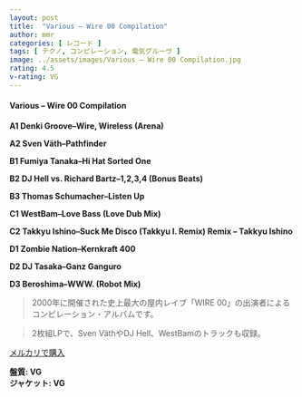 ```yaml
---
layout: post
title:  "Various – Wire 00 Compilation"
author: mmr
categories: [ レコード ]
tags: [ テクノ, コンピレーション, 電気グルーヴ ]
image: ../assets/images/Various – Wire 00 Compilation.jpg
rating: 4.5
v-rating: VG
---
```


#### Various – Wire 00 Compilation

**A1  Denki Groove–Wire, Wireless (Arena)**

**A2  Sven Väth–Pathfinder**

**B1  Fumiya Tanaka–Hi Hat Sorted One**

**B2  DJ Hell vs. Richard Bartz–1,2,3,4 (Bonus Beats)**

**B3  Thomas Schumacher–Listen Up**

**C1  WestBam–Love Bass (Love Dub Mix)**

**C2  Takkyu Ishino–Suck Me Disco (Takkyu I. Remix) Remix – Takkyu Ishino**

**D1  Zombie Nation–Kernkraft 400**

**D2  DJ Tasaka–Ganz Ganguro**

**D3  Beroshima–WWW. (Robot Mix)**


> 2000年に開催された史上最大の屋内レイブ「WIRE 00」の出演者によるコンピレーション・アルバムです。

> 2枚組LPで、Sven VäthやDJ Hell、WestBamのトラックも収録。


[メルカリで購入](https://jp.mercari.com/item/m45913963651)


<div class="mt-4 mb-4 d-flex align-items-center">
<strong class="mr-1">盤質: VG</strong>
</div>
<div class="mt-4 mb-4 d-flex align-items-center">
<strong class="mr-1">ジャケット: VG</strong>
</div>